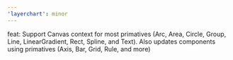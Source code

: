 ```yaml
---
'layerchart': minor
---
```


feat: Support Canvas context for most primatives (Arc, Area, Circle, Group, Line, LinearGradient, Rect, Spline, and Text). Also updates components using primatives (Axis, Bar, Grid, Rule, and more)
